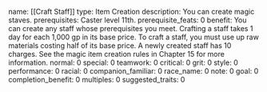 name: [[Craft Staff]]
type: Item Creation
description: You can create magic staves.
prerequisites: Caster level 11th.
prerequisite_feats: 0
benefit: You can create any staff whose prerequisites you meet. Crafting a staff takes 1 day for each 1,000 gp in its base price. To craft a staff, you must use up raw materials costing half of its base price. A newly created staff has 10 charges. See the magic item creation rules in Chapter 15 for more information.
normal: 0
special: 0
teamwork: 0
critical: 0
grit: 0
style: 0
performance: 0
racial: 0
companion_familiar: 0
race_name: 0
note: 0
goal: 0
completion_benefit: 0
multiples: 0
suggested_traits: 0

